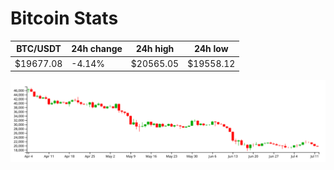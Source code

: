 # Bitcoin Stats

BTC/USDT|24h change|24h high|24h low|
|---|---|---|---|
|$19677.08|-4.14%|$20565.05|$19558.12|

<img src="./chart.svg">
